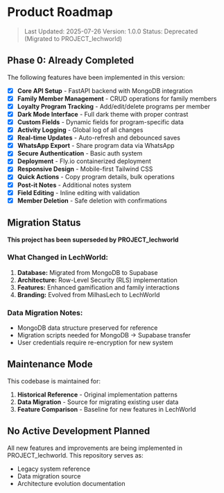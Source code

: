 # Product Roadmap

> Last Updated: 2025-07-26
> Version: 1.0.0
> Status: Deprecated (Migrated to PROJECT_lechworld)

## Phase 0: Already Completed

The following features have been implemented in this version:

- [x] **Core API Setup** - FastAPI backend with MongoDB integration
- [x] **Family Member Management** - CRUD operations for family members
- [x] **Loyalty Program Tracking** - Add/edit/delete programs per member
- [x] **Dark Mode Interface** - Full dark theme with proper contrast
- [x] **Custom Fields** - Dynamic fields for program-specific data
- [x] **Activity Logging** - Global log of all changes
- [x] **Real-time Updates** - Auto-refresh and debounced saves
- [x] **WhatsApp Export** - Share program data via WhatsApp
- [x] **Secure Authentication** - Basic auth system
- [x] **Deployment** - Fly.io containerized deployment
- [x] **Responsive Design** - Mobile-first Tailwind CSS
- [x] **Quick Actions** - Copy program details, bulk operations
- [x] **Post-it Notes** - Additional notes system
- [x] **Field Editing** - Inline editing with validation
- [x] **Member Deletion** - Safe deletion with confirmations

## Migration Status

**This project has been superseded by PROJECT_lechworld**

### What Changed in LechWorld:
1. **Database:** Migrated from MongoDB to Supabase
2. **Architecture:** Row-Level Security (RLS) implementation
3. **Features:** Enhanced gamification and family interactions
4. **Branding:** Evolved from MilhasLech to LechWorld

### Data Migration Notes:
- MongoDB data structure preserved for reference
- Migration scripts needed for MongoDB → Supabase transfer
- User credentials require re-encryption for new system

## Maintenance Mode

This codebase is maintained for:
1. **Historical Reference** - Original implementation patterns
2. **Data Migration** - Source for migrating existing user data
3. **Feature Comparison** - Baseline for new features in LechWorld

## No Active Development Planned

All new features and improvements are being implemented in PROJECT_lechworld. This repository serves as:
- Legacy system reference
- Data migration source
- Architecture evolution documentation